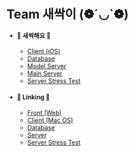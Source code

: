 <html>
    <h1>Team 새싹이 (❁´◡`❁)</h1>
    <ul>
        <li>
            <h4>🌱 새싹해요 🌱</h4>
            <ul>
                <li><a href="https://github.com/Saessak2/IOS">Client (iOS)</a></li>
                <li><a href="https://github.com/Saessak2/Saessak-Database">Database</a></li>
                <li><a href="https://github.com/Saessak2/Seassak-Model-Server">Model Server</a></li>
                <li><a href="https://github.com/Saessak2/Saessak-Server">Main Server</a></li>  
                <li><a href="https://github.com/Saessak2/Server-Stress-Test">Server Stress Test</a></li>
            </ul>
        </li>
        <li>
            <h4>🔗 Linking 🔗</h4>
            <ul>
                <li><a href="https://github.com/Saessak2/Linking-Web">Front (Web)</a></li>
                <li><a href="https://github.com/Saessak2/Linking-MacOS">Client (Mac OS)</a></li>
                <li><a href="https://github.com/Saessak2/Linking-Database">Database</a></li>
                <li><a href="https://github.com/Saessak2/Linking-Server">Server</a></li>
                <li><a href="https://github.com/Saessak2/Server-Stress-Test">Server Stress Test</a></li>
            </ul>
        </li>
    </ul>
</html>
